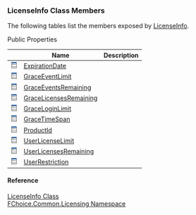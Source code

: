 ﻿### LicenseInfo Class Members

The following tables list the members exposed by [LicenseInfo](FChoice.Common~FChoice.Common.Licensing.LicenseInfo.md).

Public Properties

|   | Name | Description |
| --- | --- | --- |
| ![Public Property](dotnetimages/publicProperty.png) | [ExpirationDate](FChoice.Common~FChoice.Common.Licensing.LicenseInfo~ExpirationDate.md) |   |
| ![Public Property](dotnetimages/publicProperty.png) | [GraceEventLimit](FChoice.Common~FChoice.Common.Licensing.LicenseInfo~GraceEventLimit.md) |   |
| ![Public Property](dotnetimages/publicProperty.png) | [GraceEventsRemaining](FChoice.Common~FChoice.Common.Licensing.LicenseInfo~GraceEventsRemaining.md) |   |
| ![Public Property](dotnetimages/publicProperty.png) | [GraceLicensesRemaining](FChoice.Common~FChoice.Common.Licensing.LicenseInfo~GraceLicensesRemaining.md) |   |
| ![Public Property](dotnetimages/publicProperty.png) | [GraceLoginLimit](FChoice.Common~FChoice.Common.Licensing.LicenseInfo~GraceLoginLimit.md) |   |
| ![Public Property](dotnetimages/publicProperty.png) | [GraceTimeSpan](FChoice.Common~FChoice.Common.Licensing.LicenseInfo~GraceTimeSpan.md) |   |
| ![Public Property](dotnetimages/publicProperty.png) | [ProductId](FChoice.Common~FChoice.Common.Licensing.LicenseInfo~ProductId.md) |   |
| ![Public Property](dotnetimages/publicProperty.png) | [UserLicenseLimit](FChoice.Common~FChoice.Common.Licensing.LicenseInfo~UserLicenseLimit.md) |   |
| ![Public Property](dotnetimages/publicProperty.png) | [UserLicensesRemaining](FChoice.Common~FChoice.Common.Licensing.LicenseInfo~UserLicensesRemaining.md) |   |
| ![Public Property](dotnetimages/publicProperty.png) | [UserRestriction](FChoice.Common~FChoice.Common.Licensing.LicenseInfo~UserRestriction.md) |   |





#### Reference

[LicenseInfo Class](FChoice.Common~FChoice.Common.Licensing.LicenseInfo.md)  
[FChoice.Common.Licensing Namespace](FChoice.Common~FChoice.Common.Licensing_namespace.md)